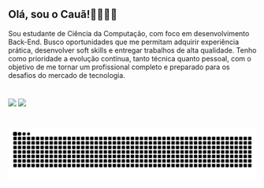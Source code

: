 ## Olá, sou o Cauã!✌🏻👍🏼
Sou estudante de Ciência da Computação, com foco em desenvolvimento Back-End. Busco oportunidades que me permitam adquirir experiência prática, desenvolver soft skills e entregar trabalhos de alta qualidade. Tenho como prioridade a evolução contínua, tanto técnica quanto pessoal, com o objetivo de me tornar um profissional completo e preparado para os desafios do mercado de tecnologia.

#

<div>
<img height ="180cm" src="https://github-readme-stats.vercel.app/api?username=Cauazinkj&show_icons=true&theme=dark"/>
<img height ="180cm" src="https://github-readme-stats.vercel.app/api/top-langs/?username=Cauazinkj&hide=html&theme=dark"/>
</div>

#

![Snake animation](https://raw.githubusercontent.com/Cauazinkj/Cauazinkj/output/github-contribution-grid-snake.svg)

